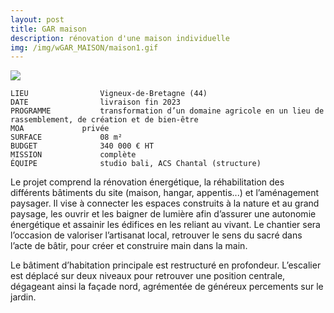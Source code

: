 ```yaml
---
layout: post
title: GAR maison
description: rénovation d'une maison individuelle
img: /img/wGAR_MAISON/maison1.gif
---
```


<div clas="img_row">
    <img class="col three" src="{{ site.baseurl }}/img/GAR/photo1.gif"/>
</div>

```
LIEU                Vigneux-de-Bretagne (44)
DATE                livraison fin 2023
PROGRAMME           transformation d’un domaine agricole en un lieu de rassemblement, de création et de bien-être
MOA  		    privée
SURFACE             08 m²
BUDGET              340 000 € HT
MISSION             complète
ÉQUIPE              studio bali, ACS Chantal (structure)
```

Le projet comprend la rénovation énergétique, la réhabilitation des différents bâtiments du site (maison, hangar, appentis...) et l’aménagement paysager.
Il vise à connecter les espaces construits à la nature et au grand paysage, les ouvrir et les baigner de lumière afin d’assurer une autonomie énergétique et assainir les édifices en les reliant au vivant. Le chantier sera l’occasion de valoriser l’artisanat local, retrouver le sens du sacré dans l’acte de bâtir, pour créer et construire main dans la main.

Le bâtiment d’habitation principale est restructuré en profondeur. L’escalier est déplacé sur deux niveaux pour retrouver une position centrale, dégageant ainsi la façade nord, agrémentée de généreux percements sur le jardin.

<div class="img_row">
	<img class="col three" src="{{ site.baseurl }}/img/GAR_MAISON/maison1.gif" alt="" title="example image"/>
</div>
<div class="img_row">
	<img class="col three" src="{{ site.baseurl }}/img/GAR_MAISON/maison2.jpg" alt="" title="example image"/>
</div>
<div class="img_row">
	<img class="col three" src="{{ site.baseurl }}/img/GAR_MAISON/maison3.jpg" alt="" title="example image"/>
</div>
<div class="img_row">
	<img class="col three" src="{{ site.baseurl }}/img/GAR_MAISON/maison4.jpg" alt="" title="example image"/>
</div>
<div class="img_row">
	<img class="col three" src="{{ site.baseurl }}/img/GAR_MAISON/maison5.jpg" alt="" title="example image"/>
</div>
<div class="img_row">
	<img class="col three" src="{{ site.baseurl }}/img/GAR_MAISON/maison6.gif" alt="" title="example image"/>
</div>
